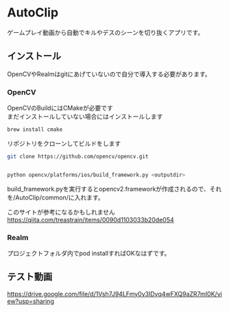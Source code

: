 # AutoClip
ゲームプレイ動画から自動でキルやデスのシーンを切り抜くアプリです。


## インストール
OpenCVやRealmはgitにあげていないので自分で導入する必要があります。

### OpenCV
OpenCVのBuildにはCMakeが必要です<br>
まだインストールしていない場合にはインストールします
```bash
brew install cmake
```

リポジトリをクローンしてビルドをします
```bash
git clone https://github.com/opencv/opencv.git


python opencv/platforms/ios/build_framework.py <outputdir>
```

build_framework.pyを実行するとopencv2.frameworkが作成されるので、それを/AutoClip/common/に入れます。

このサイトが参考になるかもしれません
https://qiita.com/treastrain/items/0090d1103033b20de054

### Realm
プロジェクトフォルダ内でpod installすればOKなはずです。

## テスト動画
https://drive.google.com/file/d/1Vsh7J94LFmy0y3IDyq4wFXQ9aZR7mI0K/view?usp=sharing

